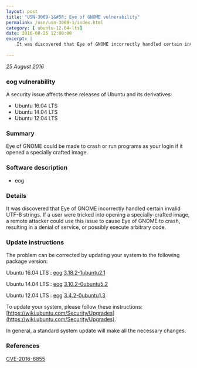 ```yaml
---
layout: post
title: "USN-3069-1&#58; Eye of GNOME vulnerability"
permalink: /usn/usn-3069-1/index.html
category: [ ubuntu-12.04-lts]
date: 2016-08-25 12:00:00
excerpt: |
    It was discovered that Eye of GNOME incorrectly handled certain invalid UTF-8 strings. If a user were tricked into opening a specially-crafted image, a remote attacker could use this issue to cause Eye of GNOME to crash, resulting in a denial of service, or possibly execute arbitrary code. 
    
--- 
```

 
 

*25 August 2016*

### eog vulnerability

A security issue affects these releases of Ubuntu and its derivatives:

* Ubuntu 16.04 LTS
* Ubuntu 14.04 LTS
* Ubuntu 12.04 LTS

### Summary

Eye of GNOME could be made to crash or run programs as your login if it opened a specially crafted image.

### Software description

* eog 

### Details

It was discovered that Eye of GNOME incorrectly handled certain invalid UTF-8 strings. If a user were tricked into opening a specially-crafted image, a remote attacker could use this issue to cause Eye of GNOME to crash, resulting in a denial of service, or possibly execute arbitrary code. 

### Update instructions

The problem can be corrected by updating your system to the following package version:

Ubuntu 16.04 LTS
 : [eog](https://launchpad.net/ubuntu/+source/eog) <span> [3.18.2-1ubuntu2.1](https://launchpad.net/ubuntu/+source/eog/3.18.2-1ubuntu2.1) </span> 

Ubuntu 14.04 LTS
 : [eog](https://launchpad.net/ubuntu/+source/eog) <span> [3.10.2-0ubuntu5.2](https://launchpad.net/ubuntu/+source/eog/3.10.2-0ubuntu5.2) </span> 

Ubuntu 12.04 LTS
 : [eog](https://launchpad.net/ubuntu/+source/eog) <span> [3.4.2-0ubuntu1.3](https://launchpad.net/ubuntu/+source/eog/3.4.2-0ubuntu1.3) </span> 

To update your system, please follow these instructions: [https://wiki.ubuntu.com/Security/Upgrades](https://wiki.ubuntu.com/Security/Upgrades).

In general, a standard system update will make all the necessary changes. 

### References

 
 [CVE-2016-6855](http://people.ubuntu.com/~ubuntu-security/cve/CVE-2016-6855)
 

